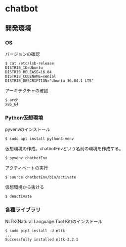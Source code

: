 # chatbot
## 開発環境
### OS
バージョンの確認
```
$ cat /etc/lsb-release
DISTRIB_ID=Ubuntu
DISTRIB_RELEASE=16.04
DISTRIB_CODENAME=xenial
DISTRIB_DESCRIPTION="Ubuntu 16.04.1 LTS"
```
アーキテクチャの確認
```
$ arch
x86_64
```
### Python仮想環境
pyvenvのインストール
```
$ sudo apt install python3-venv
```
仮想環境の作成。chatbotEnvという名前の環境を作成する。
```
$ pyvenv chatbotEnv
```
アクティベートの実行
```
$ source chatbotEnv/bin/activate
```
仮想環境から抜ける
```
$ deactivate
```
### 各種ライブラリ
NLTK(Natural Language Tool Kit)のインストール
```
$ sudo pip3 install -U nltk
...
Successfully installed nltk-3.2.1
```
